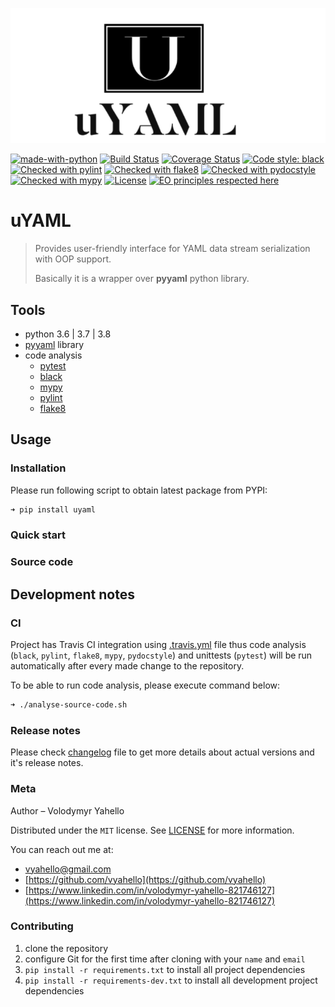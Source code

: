 ![Screenshot](icon.png)

[![made-with-python](https://img.shields.io/badge/Made%20with-Python-1f425f.svg)](https://www.python.org/)
[![Build Status](https://travis-ci.org/vyahello/uyaml.svg?branch=master)](https://travis-ci.org/vyahello/uyaml)
[![Coverage Status](https://coveralls.io/repos/github/vyahello/uyaml/badge.svg?branch=master)](https://coveralls.io/github/vyahello/uyaml?branch=master)
[![Code style: black](https://img.shields.io/badge/code%20style-black-000000.svg)](https://github.com/psf/black)
[![Checked with pylint](https://img.shields.io/badge/pylint-checked-blue)](https://www.pylint.org)
[![Checked with flake8](https://img.shields.io/badge/flake8-checked-blue)](http://flake8.pycqa.org/)
[![Checked with pydocstyle](https://img.shields.io/badge/pydocstyle-checked-yellowgreen)](http://www.pydocstyle.org/)
[![Checked with mypy](http://www.mypy-lang.org/static/mypy_badge.svg)](http://mypy-lang.org/)
[![License](https://img.shields.io/badge/license-MIT-green.svg)](LICENSE.md)
[![EO principles respected here](https://www.elegantobjects.org/badge.svg)](https://www.elegantobjects.org)

# uYAML

> Provides user-friendly interface for YAML data stream serialization with OOP support.
>
> Basically it is a wrapper over **pyyaml** python library.

## Tools

- python 3.6 | 3.7 | 3.8
- [pyyaml](https://github.com/yaml/pyyaml) library
- code analysis
  - [pytest](https://pypi.org/project/pytest/)
  - [black](https://black.readthedocs.io/en/stable/)
  - [mypy](http://mypy.readthedocs.io/en/latest)
  - [pylint](https://www.pylint.org/)
  - [flake8](http://flake8.pycqa.org/en/latest/)

## Usage

### Installation

Please run following script to obtain latest package from PYPI:
```bash
➜ pip install uyaml
```

### Quick start

### Source code

## Development notes

### CI

Project has Travis CI integration using [.travis.yml](.travis.yml) file thus code analysis (`black`, `pylint`, `flake8`, `mypy`, `pydocstyle`) and unittests (`pytest`) will be run automatically after every made change to the repository.

To be able to run code analysis, please execute command below:
```bash
➜ ./analyse-source-code.sh
```

### Release notes

Please check [changelog](CHANGELOG.md) file to get more details about actual versions and it's release notes.

### Meta

Author – Volodymyr Yahello

Distributed under the `MIT` license. See [LICENSE](LICENSE.md) for more information.

You can reach out me at:
* [vyahello@gmail.com](vyahello@gmail.com)
* [https://github.com/vyahello](https://github.com/vyahello)
* [https://www.linkedin.com/in/volodymyr-yahello-821746127](https://www.linkedin.com/in/volodymyr-yahello-821746127)

### Contributing
1. clone the repository
2. configure Git for the first time after cloning with your `name` and `email`
3. `pip install -r requirements.txt` to install all project dependencies
4. `pip install -r requirements-dev.txt` to install all development project dependencies

